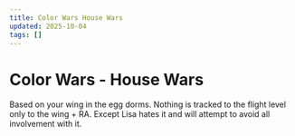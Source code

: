 ```yaml
---
title: Color Wars House Wars
updated: 2025-10-04
tags: []
---
```


# Color Wars - House Wars

Based on your wing in the egg dorms. Nothing is tracked to the flight level only to the wing + RA. Except Lisa hates it and will attempt to avoid all involvement with it.


